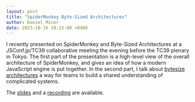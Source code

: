 ```yaml
---
layout: post
title: "SpiderMonkey Byte-Sized Architectures"
author: Daniel Minor
date: 2023-10-16 10:23:00 +0400
---
```

I recently presented on SpiderMonkey and Byte-Sized Architectures at a
JSConf.jp/TC39 collaborative meeting the evening before the TC39 plenary
in Tokyo. The first part of the presentation is a high-level view of the
overall architecture of SpiderMonkey, and gives an idea of how a modern
JavaScript engine is put together. In the second part, I talk about
[bytesize architectures](https://bytesizearchitecturesessions.com/) a
way for teams to build a shared understanding of complicated systems.

The [slides](/assets/pdf/SpiderMonkey%20Byte-sized%20Architectures.pdf)
and a [recording](https://www.youtube.com/watch?v=K4lp1sirkJg&t=1426s) are available.
